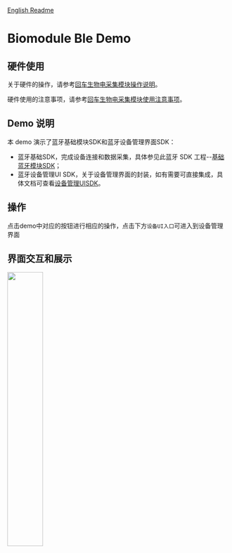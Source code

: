 [English Readme](README_EN.md)
# Biomodule Ble Demo

## 硬件使用
关于硬件的操作，请参考[回车生物电采集模块操作说明](https://docs.affectivecloud.com/📲蓝牙采集模块/回车生物电蓝牙采集模块操作说明.html)。

硬件使用的注意事项，请参考[回车生物电采集模块使用注意事项](https://docs.affectivecloud.com/📲蓝牙采集模块/回车蓝牙生物电采集模块使用注意事项.html)。

## Demo 说明

本 demo 演示了蓝牙基础模块SDK和蓝牙设备管理界面SDK：
* 蓝牙基础SDK，完成设备连接和数据采集，具体参见此蓝牙 SDK 工程--[基础蓝牙模块SDK](https://github.com/Entertech/Enter-Biomodule-BLE-Android-SDK/tree/master/ble)；
* 蓝牙设备管理UI SDK，关于设备管理界面的封装，如有需要可直接集成，具体文档可查看[设备管理UISDK](https://github.com/Entertech/Enter-Biomodule-BLE-Android-SDK/tree/master/bleuisdk)。


## 操作
点击demo中对应的按钮进行相应的操作，点击下方`设备UI入口`可进入到设备管理界面
## 界面交互和展示

<img src="../docimage/demo.jpeg" width="40%">

